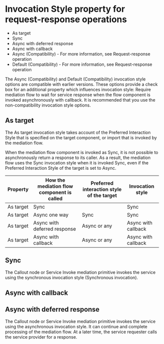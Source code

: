 <!-- image -->

# Invocation Style property for request-response operations

- As target
- Sync
- Async with deferred response
- Async with callback
- Async (Compatibility) - For more information, see Request-response operation
- Default (Compatibility) - For more information, see Request-response operation

The Async (Compatibility) and Default (Compatibility) invocation style options are compatible
with earlier versions. These options provide a check box for an additional property which influences
invocation style: Require mediation flow to wait for service response when the flow component is
invoked asynchronously with callback. It is recommended that you use the non-compatibility
invocation style options.

## As target

The As target invocation style takes account of the Preferred Interaction
Style that is specified on the target component, or import that is invoked by the
mediation flow.

When the mediation flow component is invoked as Sync, it is not possible to asynchronously return
a response to its caller. As a result, the mediation flow uses the Sync invocation style when it is
invoked Sync, even if the Preferred Interaction Style of the target is set to
Async.

| Property   | How the mediation flow component is called   | Preferred interaction style of the target    | Invocation style    |
|------------|----------------------------------------------|----------------------------------------------|---------------------|
| As target  | Sync                                         |                                              | Sync                |
| As target  | Async one way                                | Sync                                         | Sync                |
| As target  | Async with deferred response                 | Async or any                                 | Async with callback |
| As target  | Async with callback                          | Async or any                                 | Async with callback |

## Sync

The Callout node or Service Invoke mediation primitive invokes the service using the synchronous
invocation style (Synchronous invocation).

## Async with callback

## Async with deferred response

The Callout node or Service Invoke mediation primitive invokes the service using the asynchronous
invocation style. It can continue and complete processing of the mediation flow. At a later time,
the service requester calls the service provider for a response.